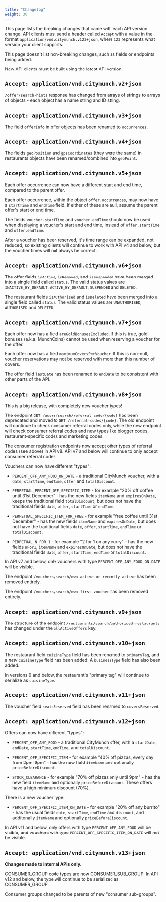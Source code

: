```yaml
---
title: "Changelog"
weight: 30
---
```


This page lists the breaking changes that came with each API version change. API clients must send a
header called `Accept` with a value in the format `application/vnd.citymunch.v123+json`, where `123`
represents what version your client supports.

This page doesn't list non-breaking changes, such as fields or endpoints being added.

New API clients must be built using the latest API version.

## `Accept: application/vnd.citymunch.v2+json`

`/offer/search-hints` response has changed from arrays of strings to arrays of objects - each object
has a name string and ID string.

## `Accept: application/vnd.citymunch.v3+json`

The field `offerInfo` in offer objects has been renamed to `occurrences`.

## `Accept: application/vnd.citymunch.v4+json`

The fields `geoPosition` and `gpsCoordinates` (they were the same) in restaurants objects have been renamed/combined into `geoPoint`.

## `Accept: application/vnd.citymunch.v5+json`

Each offer occurrence can now have a different start and end time, compared to the parent offer.

Each offer occurrence, within the object `offer.occurrences`, may now have a `startTime` and
`endTime` field. If either of these are null, assume the parent offer's start or end time.

The fields `voucher.startTime` and `voucher.endTime` should now be used when displaying a voucher's
start and end time, instead of `offer.startTime` and `offer.endTime`.

After a voucher has been reserved, it's time range can be expanded, not reduced, so existing
clients will continue to work with API v4 and below, but the voucher times will not always be
correct.

## `Accept: application/vnd.citymunch.v6+json`

The offer fields `isActive`, `isRemoved`, and `isSuspended` have been merged into a single field
called `status`. The valid status values are `INACTIVE_BY_DEFAULT`, `ACTIVE_BY_DEFAULT`, `SUSPENDED`
and `DELETED`.

The restaurant fields `isAuthorised` and `isDeleted` have been merged into a single field called
`status`. The valid status values are `UNAUTHORISED`, `AUTHORISED` and `DELETED`.

## `Accept: application/vnd.citymunch.v7+json`

Each offer now has a field `areGoldBonusesExcluded`. If this is true, gold bonuses (a.k.a. MunchCoins)
cannot be used when reserving a voucher for the offer.

Each offer now has a field `maximumCoversPerVoucher`. If this is non-null, voucher reservations may
not be reserved with more than this number of covers.

The offer field `lastDate` has been renamed to `endDate` to be consistent with other parts of the API.

## `Accept: application/vnd.citymunch.v8+json`

This is a big release, with completely new voucher types!

The endpoint `GET /users/search/referral-code/{code}` has been deprecated and moved to
`GET /referral-codes/{code}`. The old endpoint will continue to check consumer referral codes only,
while the new endpoint will check consumer referral codes and new types like blogger codes,
restaurant-specific codes and marketing codes.

The consumer registration endpoints now accept other types of referral codes (see above) in API v8.
API v7 and below will continue to only accept consumer referral codes.

Vouchers can now have different "types":

* `PERCENT_OFF_ANY_FOOD_ON_DATE` - a traditional CityMunch voucher, with a `date`, `startTime`,
    `endTime`, `offer` and `totalDiscount`.

* `PERPETUAL_PERCENT_OFF_SPECIFIC_ITEM` - for example "20% off coffee until 31st December" - has the
    new fields `itemName` and `expiresOnDate`, keeps the traditional field `totalDiscount`, but
    does not have the traditional fields `date`, `offer`, `startTime` or `endTime`.

* `PERPETUAL_SPECIFIC_ITEM_FOR_FREE` - for example "free coffee until 31st December" - has the new
    fields `itemName` and `expiresOnDate`, but does not have the traditional fields `date`, `offer`,
    `startTime`, `endTime` or `totalDiscount`.

* `PERPETUAL_N_FOR_1` - for example "2 for 1 on any curry" - has the new fields `nFor1`, `itemName`
    and `expiresOnDate`, but does not have the traditional fields `date`, `offer`, `startTime`,
    `endTime` or `totalDiscount`.

In API v7 and below, only vouchers with type `PERCENT_OFF_ANY_FOOD_ON_DATE` will be visible.

The endpoint `/vouchers/search/own-active-or-recently-active` has been removed entirely.

The endpoint `/vouchers/search/own-first-voucher` has been removed entirely.

## `Accept: application/vnd.citymunch.v9+json`

The structure of the endpoint `/restaurants/search/authorised-restaurants` has changed under
the `allActiveOffers` key.

## `Accept: application/vnd.citymunch.v10+json`

The restaurant field `cuisineType` field has been renamed to `primaryTag`, and a *new* `cuisineType`
field has been added. A `businessType` field has also been added.

In versions 9 and below, the restaurant's "primary tag" will continue to serialize as `cuisineType`.

## `Accept: application/vnd.citymunch.v11+json`

The voucher field `seatsReserved` field has been renamed to `coversReserved`.

## `Accept: application/vnd.citymunch.v12+json`

Offers can now have different "types":

* `PERCENT_OFF_ANY_FOOD` - a traditional CityMunch offer, with a `startDate`, `endDate`, `startTime`,
    `endTime`, and `totalDiscount`.

* `PERCENT_OFF_SPECIFIC_ITEM` - for example "40% off pizzas, every day from 2pm-9pm" - has the
    new field `itemName` and optionally `priceBeforeDiscount`.

* `STOCK_CLEARANCE` - for example "70% off pizzas only until 9pm" - has the
    new field `itemName` and optionally `priceBeforeDiscount`. These offers have a high minimum
    discount (70%).

There is a new voucher type:

* `PERCENT_OFF_SPECIFIC_ITEM_ON_DATE` - for example "20% off any burrito" - has the usual fields
    `date`, `startTime`, `endTime` and `discount`, and additonally `itemName` and optionally
    `priceBeforeDiscount`.

In API v11 and below, only offers with type `PERCENT_OFF_ANY_FOOD` will be visible, and vouchers
with type `PERCENT_OFF_SPECIFIC_ITEM_ON_DATE` will not be visible.

## `Accept: application/vnd.citymunch.v13+json`

**Changes made to internal APIs only.**

CONSUMER_GROUP code types are now CONSUMER_SUB_GROUP. In API v12 and below, the type will continue to be serialized as CONSUMER_GROUP.

Consumer groups changed to be parents of new "consumer sub-groups".

<!-- When documenting a new version, remember to update the latest version number in `documentation.md`. -->
